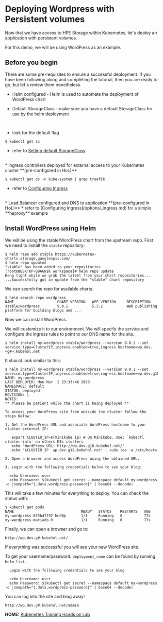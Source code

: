 # Deploying Wordpress with Persistent volumes

Now that we have access to HPE Storage within Kubernetes, let's deploy an application with persistent volumes.

For this demo, we will be using WordPress as an example.

## Before you begin

There are some pre-requisites to ensure a successful deployment. If you have been following along and completing the tutorial, then you are ready to go, but let's review them nonetheless.

* Helm configured - Helm is used to automate the deployment of WordPress chart

* Default StorageClass - make sure you have a default StorageClass for use by the helm deployment
<br/>

  * look for the default flag
  ```
  $ kubectl get sc
  ```

  * refer to [Setting default StorageClass](default_storageclass.md)
<br/>
* Ingress controllers deployed for external access to your Kubernetes cluster **(pre-configured in HoL)**

  ```
  $ kubectl get ds -n kube-system | grep traefik
  ```
  * refer to [Configuring Ingress](optional_ingress.md)
<br/>
* Load Balancer configured and DNS to application **(pre-configured in HoL)**
  * refer to [Configuring Ingress](optional_ingress.md) for a simple **haproxy** example


## Install WordPress using Helm
We will be using the stable/WordPress chart from the upstream repo. First we need to install the `stable` repository:

```
$ helm repo add stable https://kubernetes-charts.storage.googleapis.com/
$ helm repo updated
"stable" has been added to your repositories
[root@DESKTOP-Q9AGN1K workspace]# helm repo update
Hang tight while we grab the latest from your chart repositories...
...Successfully got an update from the "stable" chart repository
```

We can search the repo for available charts.
```
$ helm search repo wordpress
NAME                    CHART VERSION   APP VERSION     DESCRIPTION
stable/wordpress        9.0.1           5.3.2           Web publishing platform for building blogs and ...
```

Now we can install WordPress.

We will customize it to our environment. We will specify the service and configure the ingress rules to point to our DNS name for the site.
```
$ helm install my-wordpress stable/wordpress --version 9.0.1 --set service.type=ClusterIP,ingress.enabled=true,ingress.hostname=wp.dev.<g#>.kubehol.net
```

It should look similar to this:
```
$ helm install my-wordpress stable/wordpress --version 9.0.1 --set service.type=ClusterIP,ingress.enabled=true,ingress.hostname=wp.dev.g18.kubehol.net
NAME: my-wordpress
LAST DEPLOYED: Mon Mar  2 23:33:46 2020
NAMESPACE: default
STATUS: deployed
REVISION: 1
NOTES:
** Please be patient while the chart is being deployed **

To access your WordPress site from outside the cluster follow the steps below:

1. Get the WordPress URL and associate WordPress hostname to your cluster external IP:

   export CLUSTER_IP=$(minikube ip) # On Minikube. Use: `kubectl cluster-info` on others K8s clusters
   echo "WordPress URL: http://wp.dev.g18.kubehol.net/"
   echo "$CLUSTER_IP  wp.dev.g18.kubehol.net" | sudo tee -a /etc/hosts

2. Open a browser and access WordPress using the obtained URL.

3. Login with the following credentials below to see your blog:

  echo Username: user
  echo Password: $(kubectl get secret --namespace default my-wordpress -o jsonpath="{.data.wordpress-password}" | base64 --decode)
```  

This will take a few minutes for everything to deploy. You can check the status with:
```
$ kubectl get pods
NAME                               READY   STATUS    RESTARTS   AGE
my-wordpress-675b47f97-hnd8p       1/1     Running   0          77s
my-wordpress-mariadb-0             1/1     Running   0          77s
```


Finally, we can open a browser and go to:
```
http://wp.dev.g#.kubehol.net/
```

If everything was successful you will see your new WordPress site.

To get your username/password.
```deployment_name``` can be found by running ```helm list```.

```
  Login with the following credentials to see your blog

  echo Username: user
  echo Password: $(kubectl get secret --namespace default my-wordpress -o jsonpath="{.data.wordpress-password}" | base64 --decode)
```

You can log into the site and blog away!
```
http://wp.dev.g#.kubehol.net/admin
```


**HOME:** [Kubernetes Training Hands on Lab](https://hpe-storage.github.io/hpe3par-examples/)
